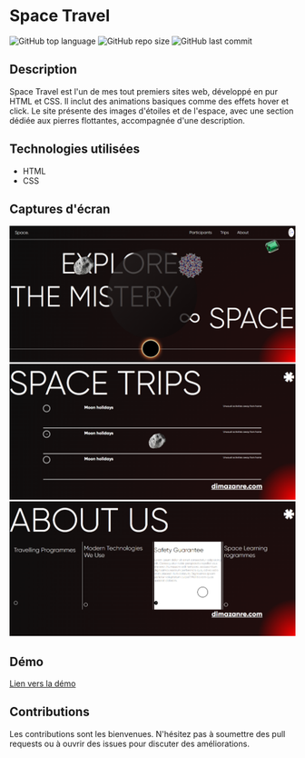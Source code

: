 # Space Travel

![GitHub top language](https://img.shields.io/github/languages/top/dimainc26/space_travel)
![GitHub repo size](https://img.shields.io/github/repo-size/dimainc26/space_travel)
![GitHub last commit](https://img.shields.io/github/last-commit/dimainc26/space_travel)

## Description
Space Travel est l'un de mes tout premiers sites web, développé en pur HTML et CSS. Il inclut des animations basiques comme des effets hover et click. Le site présente des images d'étoiles et de l'espace, avec une section dédiée aux pierres flottantes, accompagnée d'une description.

## Technologies utilisées
- HTML
- CSS

## Captures d'écran
![Home Screen](https://github.com/dimainc26/space_travel/blob/main/assets/home.png)
![Trips](https://github.com/dimainc26/space_travel/blob/main/assets/trips.png)
![About](https://github.com/dimainc26/space_travel/blob/main/assets/about.png)

## Démo
[Lien vers la démo](https://dev.dimazanre.com/space_travel)

## Contributions
Les contributions sont les bienvenues. N'hésitez pas à soumettre des pull requests ou à ouvrir des issues pour discuter des améliorations.

